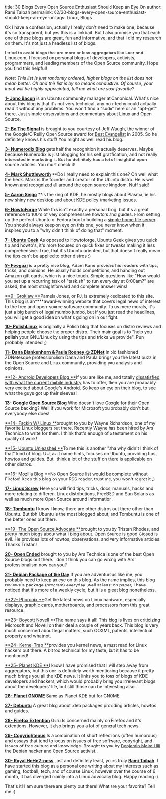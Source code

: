 title: 30 Blogs Every Open Source Enthusiast Should Keep an Eye On
author: Rami Taibah 
permalink: 02/30-blogs-every-open-source-enthusiast-should-keep-an-eye-on
tags: Linux, Blogs

Ok I have a confession, actually I really don't need to make one, because it's so transparent, but yes this is a linkbait. But I also promise you that each one of these blogs are great, fun and informative, and that I did my research on them. It's not just a headless list of blogs.

I tried to avoid blogs that are more or less aggregators like Lxer and Linux.com, I focused on personal blogs of developers, activists, programmers, and leading members of the Open Source community. Hope you find this helpful!

_Note: This list is just randomly ordered, higher blogs on the list does not mean better. Oh and this list is by no means exhaustive. Of course, your input will be highly appreciated, tell me what are your favorite?_

[**1- Jono Bacon**](http://www.jonobacon.org/) is an Ubuntu community manager at Canonical. What's nice about this blog is that it's not very technical, any non-techy could actually read it without any problems. You won't find a "sudo" here or an "apt-get" there. Just simple observations and commentary about Linux and Open Source.

[**2- Be The Signal**](http://bethesignal.org/) is brought to you courtesy of Jeff Waugh, the winner of the Google/O'Reilly Open Source award for [Best Evangelist](http://www.osdir.com/Article6677.phtml) in 2005\. So he definitely knows his stuff! You might as well read his blog.

[**3- Numerodix Blog**](http://www.matusiak.eu/numerodix/blog//) gets half the recognition it actually deserves. Maybe because Numerodix is just blogging for his self gratification, and not really interested in marketing it. But he definitely has a lot of insightful open source articles. You must check it!

[**4- Mark Shuttleworth**](http://www.markshuttleworth.com/) **Do I really need to explain this one? Oh well what the heck. Mark is the founder and creator of the Ubuntu distro. He is well known and recognized all around the open source kingdom. Nuff said!

[**5- Aaron Seigo**](http://aseigo.blogspot.com/) **is the king of KDE, he mostly blogs about Plasma, ie his new shiny new desktop and about KDE policy /marketing issues.

[**6- HowtoForge**](http://howtoforge.com/) While this isn't exactly a personal blog, but it's a great reference to 100's of very comprehensive howto's and guides. From setting up the perfect Ubuntu or Fedora box to building a [simple home file server](http://howtoforge.com/ubuntu-home-fileserver). You should always keep on eye on this one, you never know when it inspires you to a "why didn't think of doing that" moment.

[**7- Ubuntu Geek**](http://www.ubuntugeek.com/) As opposed to Howtoforge, Ubuntu Geek gives you quick tip and howto's, it's more focused on quick fixes or tweaks making it less comprehensive. True, that it's Ubuntu oriented, but that doesn't really mean the tips can't be applied to other distros :)

[**8- Foogazi**](http://www.foogazi.com/) is a pretty nice blog, Adam Kane provides his readers with tips, tricks, and opinions. He usually holds competitions, and handing out Amazon gift cards, which is a nice touch. Simple questions like "How would you set up a recurring task of "task.sh" to run every day at 8:00am?" are asked, the most straightforward and complete answer wins!

[**9- Groklaw **](http://www.groklaw.net/)Pamela Jones, or PJ, is extremely dedicated to this site. This blog is an****award-winning website that covers legal news of interest to the free and open-source software community. To us mere morals, it's just a big bunch of legal mumbo jumbo, but if you just read the headlines, you will get a good idea on what's going on in our fight.

[**10- PolishLinux**](http://www.polishlinux.org/) is originally a Polish blog that focuses on distro reviews and helping people choose the proper distro. Their main goal is to "help you **polish** your GNU/Linux by using the tips and tricks we provide". Pun probably intended ;)

[**11- Dana Blankenhorn & Paula Rooney @ ZDNet**](http://blog/s.zdnet.com/open-source/) In old fashioned ZDNetesque professionalism Dana and Paula brings you the latest buzz in the Open Source and Linux community, providing you analysis and opinions.

[**12- Android Developers Blog **](http://android-developers.blogspot.com/)If you are like me, and totally [dissatisfied with what the current mobile ](/blog/linuxobservations/its-a-wonderful-internet-but-not-every-pasture/)[industry](/blog/linuxobservations/its-a-wonderful-internet-but-not-every-pasture/) has to offer, then you are proabably very excited about Google's Android. So keep an eye on their blog, to see what the guys got up their sleeves!

[**13- Google Open Source Blog**](http://google-opensource.blogspot.com/) Who doesn't love Google for their Open Source backing? Well if you work for Microsoft you probably don't but everybody else does!

[**14- Fsckin W/ Linux **](http://www.fsckin.com/)brought to you by Wayne Richardson, one of my favorite Linux bloggers out there. Recently Wayne has been hired by Ars Technica to write for them. I think that's enough of a testament on his quality of work!

[**15- Ubuntu Unleashed **](http://www.ubuntu-unleashed.com/)To me this is another "aha why didn't I think of that" kind of blog. UU, as it name hints, focuses on Ubuntu, providing tips, howtos and guides. But I think a lot of the stuff on there is applicable on other distros.

[**16- Mozilla Blog **](http://blog/.mozilla.com/)No Open Source list would be complete without Firefox! Keep this blog on your RSS reader, trust me, you won't regret it ;)

[**17- Linux Screw**](http://www.linuxscrew.com/) Here you will find tips, tricks, docs, manuals, hacks and more relating to different Linux distributions, FreeBSD and Sun Solaris as well as much more Open Source around information.

[**18- Tombuntu**](http://tombuntu.com/) I know I know, there are other distros out there other than Ubuntu. But tbh Ubuntu is the most blogged about, and Tombuntu is one of the better ones out there.

[**19- The Open Source Advocate **](http://useopensource.blogspot.com/)brought to you by Tristan Rhodes, and pretty much blogs about what I blog about. Open Source is good Closed is evil. He provides lots of howtos, observations, and very informative articles. Thanks Tristan!

[**20- Open Ended**](http://arstechnica.com/journals/linux.ars) brought to you by Ars Technica is one of the best Open Source blogs out there. I don't think you can go wrong with Ars' professionalism now can you?

[**21- Debian Package of the Day**](http://debaday.debian.net/) If you are adventurous like me, you probably need to keep an eye on this blog. As the name implies, this blog reviews a package (program) everyday ,well at least on paper, I have noticed that it's more of a weekly cycle, but it is a great blog nonetheless.

[**22- Phoronix **](http://www.phoronix.com/scan.php?page=home)Get the latest news on Linux hardware, especially displays, graphic cards, motherboards, and processors from this great resource.

[**23- Boycott Novell **](http://boycottnovell.com/)The name says it all! This blog is lives on criticizing Microsoft and Novell on their deal a couple of years back. This blog is very much concerned about legal matters, such OOXML, patents, intellectual property and whatnot.

[**24- Kernel Trap **](http://kerneltrap.org/blog/s)provides you kernel news, a must read for Linux hackers out there. A bit too technical for my taste, but it has to be mentioned!

[**25- Planet KDE **](http://planetkde.org/)I know I have promised that I will step away from aggregators, but this one is definitely worth mentioning because it pretty much brings you all the KDE news. It links you to tons of blogs of KDE developers and hackers, which would probably bring you irrelevant blogs about the developers' life, but still those can be interesting also.

[**26- Planet GNOME**](http://planet.gnome.org/) Same as Planet KDE but for GNOME

[**27- Debuntu**](http://www.debuntu.org/) A great blog about .deb packages providing articles, howtos and guides.

[**28- Firefox Extention**](http://ffextensionguru.wordpress.com/) Guru Is concerned mainly on Firefox and it's extentions. However, it also brings you a lot of general tech news.

[**29- Copyrighteous**](http://mako.cc/copyrighteous) Is a combination of short reflections (often humorous) and essays that tend to focus on issues of free software, copyright, and issues of free culture and knowledge. Brought to you by [Benjamin Mako Hill](http://en.wikipedia.org/wiki/Benjamin_Mako_Hill) the Debian hacker and Open Source activist..

[**30- Royal HeHe2-ness**](http://taibah.co) Last and definitely least, yours truly [**Rami Taibah**](http://taibah.co). I have started this blog as a personal one writing about my interests such as gaming, football, tech, and of course Linux, however over the course of 6 month, it has diverged mainly into a Linux advocacy blog. Happy reading :)

That's it! I am sure there are plenty out there! What are your favorite? Tell me :)
